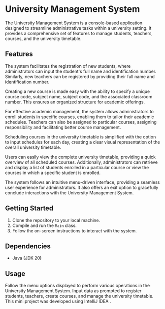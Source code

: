 # University Management System

The University Management System is a console-based application designed to streamline administrative tasks within a university setting. It provides a comprehensive set of features to manage students, teachers, courses, and the university timetable.

## Features

The system facilitates the registration of new students, where administrators can input the student's full name and identification number. Similarly, new teachers can be registered by providing their full name and identification number.

Creating a new course is made easy with the ability to specify a unique course code, subject name, subject code, and the associated classroom number. This ensures an organized structure for academic offerings.

For effective academic management, the system allows administrators to enroll students in specific courses, enabling them to tailor their academic schedules. Teachers can also be assigned to particular courses, assigning responsibility and facilitating better course management.

Scheduling courses in the university timetable is simplified with the option to input schedules for each day, creating a clear visual representation of the overall university timetable.

Users can easily view the complete university timetable, providing a quick overview of all scheduled courses. Additionally, administrators can retrieve and display a list of students enrolled in a particular course or view the courses in which a specific student is enrolled.

The system follows an intuitive menu-driven interface, providing a seamless user experience for administrators. It also offers an exit option to gracefully conclude interactions with the University Management System.

## Getting Started

1. Clone the repository to your local machine.
2. Compile and run the `Main` class.
3. Follow the on-screen instructions to interact with the system.

## Dependencies

- Java (JDK 20)

## Usage

Follow the menu options displayed to perform various operations in the University Management System. Input data as prompted to register students, teachers, create courses, and manage the university timetable.
This mini project was developed using IntelliJ IDEA .
